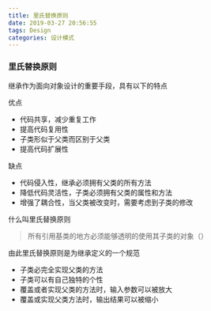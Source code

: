 ```yaml
---
title: 里氏替换原则
date: 2019-03-27 20:56:55
tags: Design
categories: 设计模式
---
```


### 里氏替换原则

继承作为面向对象设计的重要手段，具有以下的特点

优点
+ 代码共享，减少重复工作
+ 提高代码复用性
+ 子类形似于父类而区别于父类
+ 提高代码扩展性

缺点

+ 代码侵入性，继承必须拥有父类的所有方法
+ 降低代码灵活性，子类必须拥有父类的属性和方法
+ 增强了耦合性，当父类被改变时，需要考虑到子类的修改

什么叫里氏替换原则
> 所有引用基类的地方必须能够透明的使用其子类的对象（）

由此里氏替换原则是为继承定义的一个规范

+ 子类必完全实现父类的方法
+ 子类可以有自己独特的个性
+ 覆盖或者实现父类的方法时，输入参数可以被放大
+ 覆盖或实现父类方法时，输出结果可以被缩小


